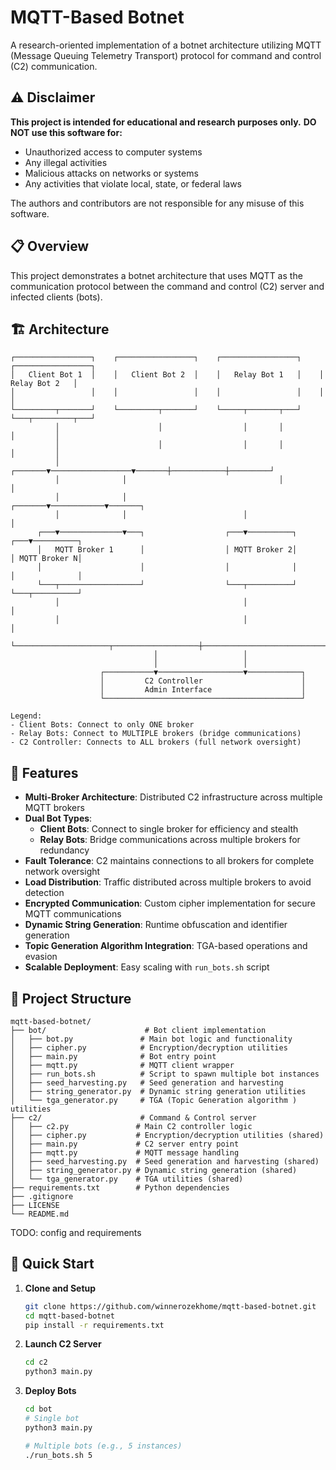 # MQTT-Based Botnet

A research-oriented implementation of a botnet architecture utilizing MQTT (Message Queuing Telemetry Transport) protocol for command and control (C2) communication.

## ⚠️ Disclaimer

**This project is intended for educational and research purposes only.** 
**DO NOT use this software for:**
- Unauthorized access to computer systems
- Any illegal activities
- Malicious attacks on networks or systems
- Any activities that violate local, state, or federal laws

The authors and contributors are not responsible for any misuse of this software.

## 📋 Overview

This project demonstrates a botnet architecture that uses MQTT as the communication protocol between the command and control (C2) server and infected clients (bots).

## 🏗️ Architecture

```
┌─────────────────┐    ┌─────────────────┐    ┌─────────────────┐    ┌─────────────────┐
│   Client Bot 1  │    │   Client Bot 2  │    │   Relay Bot 1   │    │   Relay Bot 2   │
│                 │    │                 │    │                 │    │                 │
└─────────┬───────┘    └─────────┬───────┘    └─────┬───────┬───┘    └───┬─────────┬───┘
          │                      │                  │       │            │         │
          │                      │                  │       │            │         │
          │              ┌───────▼──────────────────▼───────┼────────────┼─────────┘
          │              │                                  │            │
          │              │                          ┌───────▼────────────▼───────┐
          │              │                          │                            │
      ┌───▼──────────────▼───┐                  ┌───▼──────────┐             ┌───▼──────────┐
      │   MQTT Broker 1      │                  │ MQTT Broker 2│             │ MQTT Broker N│
      │                      │                  │              │             │              │
      └───┬──────────────────┘                  └───┬──────────┘             └───┬──────────┘
          │                                         │                            │
          │                                         │                            │
          └─────────────────────┬───────────────────┼────────────────────────────┘
                                │                   │
                                │                   │
                    ┌───────────▼───────────────────▼────────────┐
                    │         C2 Controller                      │
                    │         Admin Interface                    │
                    └────────────────────────────────────────────┘

Legend:
- Client Bots: Connect to only ONE broker
- Relay Bots: Connect to MULTIPLE brokers (bridge communications)
- C2 Controller: Connects to ALL brokers (full network oversight)
```

## 🚀 Features

- **Multi-Broker Architecture**: Distributed C2 infrastructure across multiple MQTT brokers
- **Dual Bot Types**: 
  - **Client Bots**: Connect to single broker for efficiency and stealth
  - **Relay Bots**: Bridge communications across multiple brokers for redundancy
- **Fault Tolerance**: C2 maintains connections to all brokers for complete network oversight
- **Load Distribution**: Traffic distributed across multiple brokers to avoid detection
- **Encrypted Communication**: Custom cipher implementation for secure MQTT communications
- **Dynamic String Generation**: Runtime obfuscation and identifier generation
- **Topic Generation Algorithm Integration**: TGA-based operations and evasion
- **Scalable Deployment**: Easy scaling with `run_bots.sh` script


## 📁 Project Structure

```
mqtt-based-botnet/
├── bot/                      # Bot client implementation
│   ├── bot.py               # Main bot logic and functionality
│   ├── cipher.py            # Encryption/decryption utilities
│   ├── main.py              # Bot entry point
│   ├── mqtt.py              # MQTT client wrapper
│   ├── run_bots.sh          # Script to spawn multiple bot instances
│   ├── seed_harvesting.py   # Seed generation and harvesting
│   ├── string_generator.py  # Dynamic string generation utilities
│   └── tga_generator.py     # TGA (Topic Generation algorithm ) utilities
├── c2/                      # Command & Control server
│   ├── c2.py               # Main C2 controller logic
│   ├── cipher.py           # Encryption/decryption utilities (shared)
│   ├── main.py             # C2 server entry point
│   ├── mqtt.py             # MQTT message handling
│   ├── seed_harvesting.py  # Seed generation and harvesting (shared)
│   ├── string_generator.py # Dynamic string generation (shared)
│   └── tga_generator.py    # TGA utilities (shared)
├── requirements.txt        # Python dependencies
├── .gitignore
├── LICENSE
└── README.md
```

TODO: config and requirements
## 🚀 Quick Start

1. **Clone and Setup**
   ```bash
   git clone https://github.com/winnerozekhome/mqtt-based-botnet.git
   cd mqtt-based-botnet
   pip install -r requirements.txt
   ```

2. **Launch C2 Server**
   ```bash
   cd c2
   python3 main.py
   ```

3. **Deploy Bots**
   ```bash
   cd bot
   # Single bot
   python3 main.py
   
   # Multiple bots (e.g., 5 instances)
   ./run_bots.sh 5
   ```
